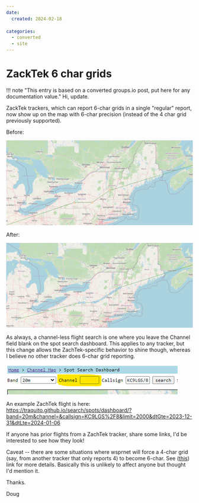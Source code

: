 ```yaml
---
date:
  created: 2024-02-18

categories:
  - converted
  - site
---
```


# ZackTek 6 char grids

!!! note "This entry is based on a converted groups.io post, put here for any documentation value."
Hi, update.

ZackTek trackers, which can report 6-char grids in a single "regular" report, now show up on the map with 6-char precision (instead of the 4 char grid previously supported).

Before:

![alt text](image.png)

After:

![alt text](image-1.png)

As always, a channel-less flight search is one where you leave the Channel field blank on the spot search dashboard.  This applies to any tracker, but this change allows the ZachTek-specific behavior to shine though, whereas I believe no other tracker does 6-char grid reporting.

![alt text](image-2.png)

An example ZachTek flight is here:
https://traquito.github.io/search/spots/dashboard/?band=20m&channel=&callsign=KC9LGS%2F8&limit=2000&dtGte=2023-12-31&dtLte=2024-01-06

If anyone has prior flights from a ZachTek tracker, share some links, I'd be interested to see how they look!

Caveat -- there are some situations where wsprnet will force a 4-char grid (say, from another tracker that only reports 4) to become 6-char.  See ([this](https://groups.io/g/picoballoon/topic/98540803)) link for more details.  Basically this is unlikely to affect anyone but thought I'd mention it.

Thanks.


Doug



